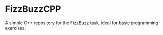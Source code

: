 # FizzBuzzCPP
A simple C++ repository for the FizzBuzz task, ideal for basic programming exercises.
